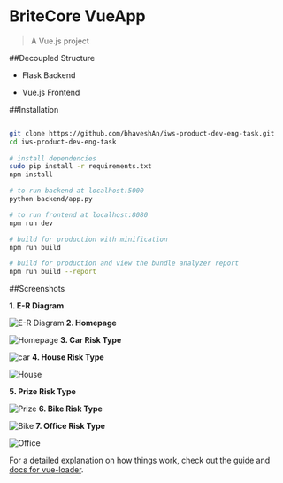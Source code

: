 # BriteCore VueApp

> A Vue.js project

##Decoupled Structure

- Flask Backend

- Vue.js Frontend

##Installation
 
``` bash

git clone https://github.com/bhaveshAn/iws-product-dev-eng-task.git
cd iws-product-dev-eng-task
 
# install dependencies
sudo pip install -r requirements.txt
npm install

# to run backend at localhost:5000
python backend/app.py

# to run frontend at localhost:8080
npm run dev

# build for production with minification
npm run build

# build for production and view the bundle analyzer report
npm run build --report
```
##Screenshots

**1. E-R Diagram**

![E-R Diagram](https://image.ibb.co/ePKKWH/E_R_diagram.png)
**2. Homepage**

![Homepage](https://image.ibb.co/d184Fc/homepage.png)
**3. Car Risk Type**

![car](https://image.ibb.co/iUhpWH/car.png)
**4. House Risk Type**

![House](https://image.ibb.co/cN7v5c/house.png)

**5. Prize Risk Type**

![Prize](https://image.ibb.co/bJhZyx/prize.png)
**6. Bike Risk Type**

![Bike](https://image.ibb.co/mr7jyx/bike.png)
**7. Office Risk Type**

![Office](https://image.ibb.co/bXFq5c/office.png)

For a detailed explanation on how things work, check out the [guide](http://vuejs-templates.github.io/webpack/) and [docs for vue-loader](http://vuejs.github.io/vue-loader).

